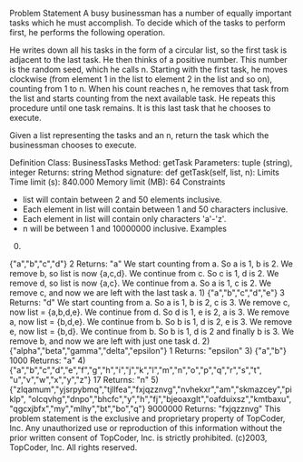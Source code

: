 Problem Statement
A busy businessman has a number of equally important tasks which he must accomplish. To decide which of the tasks to perform first, he performs the following operation.

He writes down all his tasks in the form of a circular list, so the first task is adjacent to the last task. He then thinks of a positive number. This number is the random seed, which he calls n. Starting with the first task, he moves clockwise (from element 1 in the list to element 2 in the list and so on), counting from 1 to n. When his count reaches n, he removes that task from the list and starts counting from the next available task. He repeats this procedure until one task remains. It is this last task that he chooses to execute.

Given a list representing the tasks and an n, return the task which the businessman chooses to execute.

Definition
Class: BusinessTasks
Method: getTask
Parameters: tuple (string), integer
Returns: string
Method signature: def getTask(self, list, n):
Limits
Time limit (s): 840.000
Memory limit (MB): 64
Constraints
- list will contain between 2 and 50 elements inclusive.
- Each element in list will contain between 1 and 50 characters inclusive.
- Each element in list will contain only characters 'a'-'z'.
- n will be between 1 and 10000000 inclusive.
Examples
0)
{"a","b","c","d"}
2
Returns: "a"
We start counting from a. So a is 1, b is 2. We remove b, so list is now {a,c,d}. We continue from c. So c is 1, d is 2. We remove d, so list is now {a,c}. We continue from a. So a is 1, c is 2. We remove c, and now we are left with the last task a.
1)
{"a","b","c","d","e"}
3
Returns: "d"
We start counting from a. So a is 1, b is 2, c is 3. We remove c, now list = {a,b,d,e}. We continue from d. So d is 1, e is 2, a is 3. We remove a, now list = {b,d,e}. We continue from b. So b is 1, d is 2, e is 3. We remove e, now list = {b,d}. We continue from b. So b is 1, d is 2 and finally b is 3. We remove b, and now we are left with just one task d.
2)
{"alpha","beta","gamma","delta","epsilon"}
1
Returns: "epsilon"
3)
{"a","b"}
1000
Returns: "a"
4)
{"a","b","c","d","e","f","g","h","i","j","k","l","m","n","o","p","q","r","s","t", "u","v","w","x","y","z"}
17
Returns: "n"
5)
{"zlqamum","yjsrpybmq","tjllfea","fxjqzznvg","nvhekxr","am","skmazcey","piklp", "olcqvhg","dnpo","bhcfc","y","h","fj","bjeoaxglt","oafduixsz","kmtbaxu", "qgcxjbfx","my","mlhy","bt","bo","q"}
9000000
Returns: "fxjqzznvg"
This problem statement is the exclusive and proprietary property of TopCoder, Inc. Any unauthorized use or reproduction of this information without the prior written consent of TopCoder, Inc. is strictly prohibited. (c)2003, TopCoder, Inc. All rights reserved.